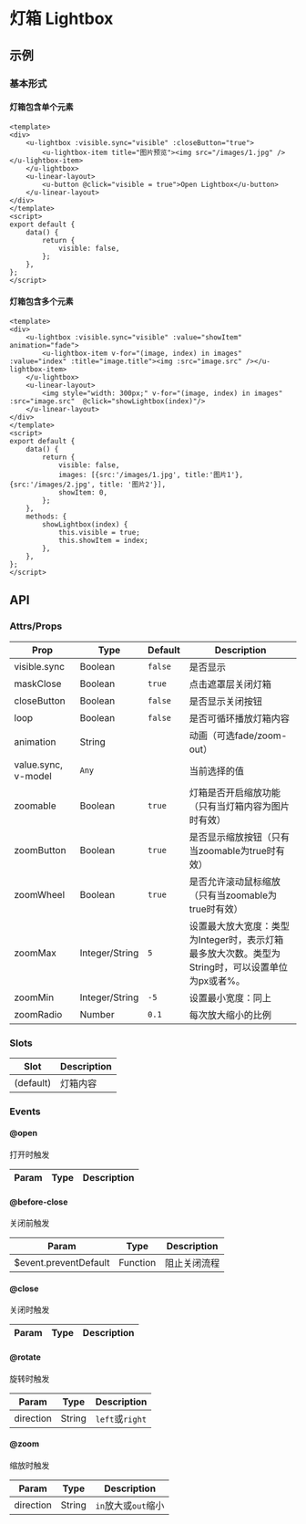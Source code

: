 # 灯箱 Lightbox

## 示例
### 基本形式
#### 灯箱包含单个元素

``` vue
<template>
<div>
    <u-lightbox :visible.sync="visible" :closeButton="true">
        <u-lightbox-item title="图片预览"><img src="/images/1.jpg" /></u-lightbox-item>
    </u-lightbox>
    <u-linear-layout>
        <u-button @click="visible = true">Open Lightbox</u-button>
    </u-linear-layout>
</div>
</template>
<script>
export default {
    data() {
        return {
            visible: false,
        };
    },
};
</script>
```

#### 灯箱包含多个元素

``` vue
<template>
<div>
    <u-lightbox :visible.sync="visible" :value="showItem" animation="fade">
        <u-lightbox-item v-for="(image, index) in images" :value="index" :title="image.title"><img :src="image.src" /></u-lightbox-item>
    </u-lightbox>
    <u-linear-layout>
        <img style="width: 300px;" v-for="(image, index) in images" :src="image.src"  @click="showLightbox(index)"/>
    </u-linear-layout>
</div>
</template>
<script>
export default {
    data() {
        return {
            visible: false,
            images: [{src:'/images/1.jpg', title:'图片1'}, {src:'/images/2.jpg', title: '图片2'}],
            showItem: 0,
        };
    },
    methods: {
        showLightbox(index) {
            this.visible = true;
            this.showItem = index;
        },
    },
};
</script>
```

## API

### Attrs/Props

| Prop | Type | Default | Description |
| --------- | ---- | ------- | ----------- |
| visible.sync | Boolean | `false` | 是否显示 |
| maskClose | Boolean | `true` | 点击遮罩层关闭灯箱 |
| closeButton | Boolean | `false` | 是否显示关闭按钮 |
| loop | Boolean | `false` | 是否可循环播放灯箱内容 |
| animation | String |  | 动画（可选fade/zoom-out） |
| value.sync, v-model | `Any` | | 当前选择的值 |
| zoomable | Boolean | `true` | 灯箱是否开启缩放功能（只有当灯箱内容为图片时有效） |
| zoomButton | Boolean | `true` | 是否显示缩放按钮（只有当zoomable为true时有效） |
| zoomWheel | Boolean | `true` | 是否允许滚动鼠标缩放（只有当zoomable为true时有效） |
| zoomMax | Integer/String | `5` | 设置最大放大宽度：类型为Integer时，表示灯箱最多放大次数。类型为String时，可以设置单位为px或者%。 |
| zoomMin | Integer/String | `-5` | 设置最小宽度：同上 |
| zoomRadio | Number | `0.1` | 每次放大缩小的比例 |

### Slots

| Slot | Description |
| ---- | ----------- |
| (default) | 灯箱内容 |

### Events

#### @open

打开时触发

| Param | Type | Description |
| ----- | ---- | ----------- |

#### @before-close

关闭前触发

| Param | Type | Description |
| ----- | ---- | ----------- |
| $event.preventDefault | Function | 阻止关闭流程 |

#### @close

关闭时触发

| Param | Type | Description |
| ----- | ---- | ----------- |

#### @rotate

旋转时触发

| Param | Type | Description |
| ----- | ---- | ----------- |
| direction | String | `left`或`right` |

#### @zoom

缩放时触发

| Param | Type | Description |
| ----- | ---- | ----------- |
| direction | String | `in`放大或`out`缩小 |
